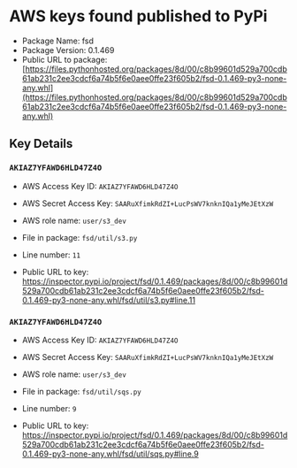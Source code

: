 # AWS keys found published to PyPi

* Package Name: fsd
* Package Version: 0.1.469
* Public URL to package: [https://files.pythonhosted.org/packages/8d/00/c8b99601d529a700cdb61ab231c2ee3cdcf6a74b5f6e0aee0ffe23f605b2/fsd-0.1.469-py3-none-any.whl](https://files.pythonhosted.org/packages/8d/00/c8b99601d529a700cdb61ab231c2ee3cdcf6a74b5f6e0aee0ffe23f605b2/fsd-0.1.469-py3-none-any.whl)

## Key Details

### `AKIAZ7YFAWD6HLD47Z4O`

* AWS Access Key ID: `AKIAZ7YFAWD6HLD47Z4O`
* AWS Secret Access Key: `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` 
* AWS role name: `user/s3_dev`
* File in package: `fsd/util/s3.py`
* Line number: `11`

* Public URL to key: https://inspector.pypi.io/project/fsd/0.1.469/packages/8d/00/c8b99601d529a700cdb61ab231c2ee3cdcf6a74b5f6e0aee0ffe23f605b2/fsd-0.1.469-py3-none-any.whl/fsd/util/s3.py#line.11



### `AKIAZ7YFAWD6HLD47Z4O`

* AWS Access Key ID: `AKIAZ7YFAWD6HLD47Z4O`
* AWS Secret Access Key: `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` 
* AWS role name: `user/s3_dev`
* File in package: `fsd/util/sqs.py`
* Line number: `9`

* Public URL to key: https://inspector.pypi.io/project/fsd/0.1.469/packages/8d/00/c8b99601d529a700cdb61ab231c2ee3cdcf6a74b5f6e0aee0ffe23f605b2/fsd-0.1.469-py3-none-any.whl/fsd/util/sqs.py#line.9


